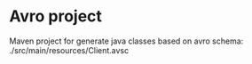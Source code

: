 # Avro project

Maven project for generate java classes based on avro schema: 
./src/main/resources/Client.avsc

